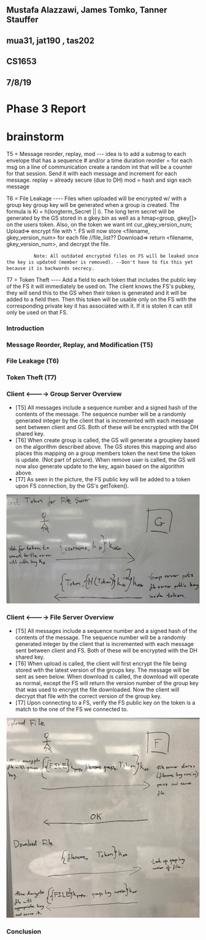 ## Mustafa Alazzawi, James Tomko, Tanner Stauffer
## mua31, jat190 , tas202
## CS1653
## 7/8/19
# Phase 3 Report

# brainstorm
T5 = Message reorder, replay, mod --- idea is to add a submsg to each envelope that has a sequence # and/or a time duration
        reorder = for each msg on a line of communication create a random int that will be a counter for that session. Send it with each message and increment for each message.
        replay = already secure (due to DH)
        mod = hash and sign each message

T6 = File Leakage ----  Files when uploaded will be encrypted w/ with a group key
              group key will be generated when a group is created. The formula is Ki = h(longterm_Secret || i). The long term secret will be generated by the GS stored in a gkey.bin as well as a hmap<group, gkey[]> on the users token.
              Also, on the token we want int cur_gkey_version_num;
              Upload=> encrypt file with  ^.
              FS will now store <filename, gkey_version_num> for each file  //file_list??
              Download=> return <filename, gkey_version_num>, and decrypt the file.

              Note: All outdated encrypted files on FS will be leaked once the key is updated (member is removed). --Don't have to fix this yet because it is backwards secrecy.

T7 = Token Theft ---- Add a field to each token that includes the public key of the FS it will immediately be used on. The client   knows the FS's pubkey, they will send this to the GS when their token is generated and it will be added to a field then. Then this token will be usable only on the FS with the corresponding private key it has associated with it. If it is stolen it can still only be used on that FS.

### Introduction


### Message Reorder, Replay, and Modification (T5)

### File Leakage (T6)

### Token Theft (T7)



### Client <----> Group Server Overview
* [T5] All messages include a sequence number and a signed hash of the contents of the message. The sequence number will be a randomly generated integer by the client that is incremented with each message sent between client and GS. Both of these will be encrypted with the DH shared key.
* [T6] When create group is called, the GS will generate a groupkey based on the algorithm described above. The GS stores this mapping and also places this mapping on a group members token the next time the token is update. (Not part of picture). When remove user is called, the GS will now also generate update to the key, again based on the algorithm above.
* [T7] As seen in the picture, the FS public key will be added to a token upon FS connection, by the GS's getToken().

![Client - GS](report_img/p4_client_gs.jpg)

### Client <----> File Server Overview
* [T5] All messages include a sequence number and a signed hash of the contents of the message. The sequence number will be a randomly generated integer by the client that is incremented with each message sent between client and FS. Both of these will be encrypted with the DH shared key.
* [T6] When upload is called, the client will first encrypt the file being stored with the latest version of the groups key. The message will be sent as seen below. When download is called, the download will operate as normal, except the FS will return the version number of the group key that was used to encrypt the file downloaded. Now the client will decrypt that file with the correct version of the group key.
* [T7] Upon connecting to a FS, verify the FS public key on the token is a match to the one of the FS we connected to.

![Client - GS](report_img/p4_client_fs.jpg)

### Conclusion
